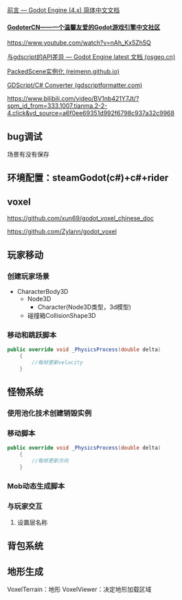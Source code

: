 [前言 — Godot Engine (4.x) 简体中文文档](https://docs.godotengine.org/zh-cn/4.x/about/introduction.html)

#### [GodoterCN——一个温馨友爱的Godot游戏引擎中文社区](https://godoter.cn/)

https://www.youtube.com/watch?v=nAh_Kx5Zh5Q

[与gdscript的API差异 — Godot Engine latest 文档 (osgeo.cn)](https://www.osgeo.cn/godot/getting_started/scripting/c_sharp/c_sharp_differences.html)

[PackedScene实例化 (reimenn.github.io)](https://reimenn.github.io/MyGDSciprtBook/Part-引擎交互/PackedScene实例化.html)

[GDScript/C# Converter (gdscriptformatter.com)](https://www.gdscriptformatter.com/convert)

https://www.bilibili.com/video/BV1nb421Y7Jt/?spm_id_from=333.1007.tianma.2-2-4.click&vd_source=a6f0ee69351d992f6798c937a32c9968

## bug调试

场景有没有保存

## 环境配置：steamGodot(c#)+c#+rider



## voxel



https://github.com/xun69/godot_voxel_chinese_doc

https://github.com/Zylann/godot_voxel

## 玩家移动

### 创建玩家场景

- CharacterBody3D
    - Node3D
        - Character(Node3D类型，3d模型)
    - 碰撞箱CollisionShape3D

### 移动和跳跃脚本

```C#
public override void _PhysicsProcess(double delta)
    {
        //每帧更新velocity
    }
```



## 怪物系统

### 使用池化技术创建销毁实例

### 移动脚本

```c#
public override void _PhysicsProcess(double delta)
    {
        //每帧更新方向
    }
```

### Mob动态生成脚本

### 与玩家交互

1. 设置层名称



## 背包系统



## 地形生成

VoxelTerrain：地形
VoxelViewer：决定地形加载区域

